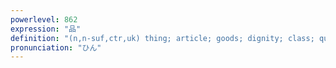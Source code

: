 ```yaml
---
powerlevel: 862
expression: "品"
definition: "(n,n-suf,ctr,uk) thing; article; goods; dignity; class; quality; counter for meal courses; flirtatiousness; coquetry; (P)"
pronunciation: "ひん"
---
```

